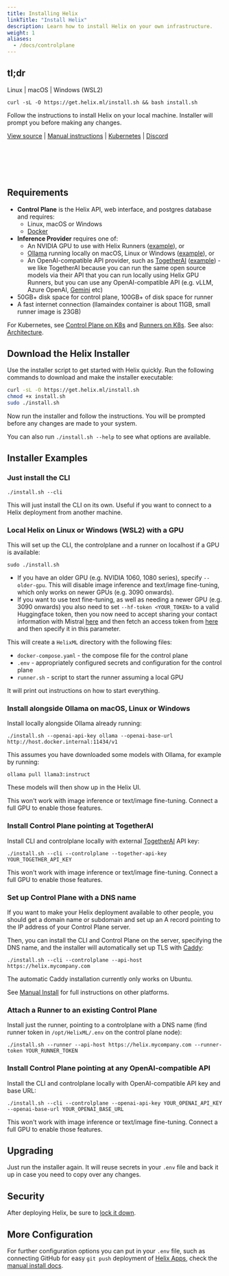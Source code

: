 ```yaml
---
title: Installing Helix
linkTitle: "Install Helix"
description: Learn how to install Helix on your own infrastructure.
weight: 1
aliases:
  - /docs/controlplane
---
```


## tl;dr

Linux | macOS | Windows (WSL2)

```
curl -sL -O https://get.helix.ml/install.sh && bash install.sh
```

Follow the instructions to install Helix on your local machine. Installer will prompt you before making any changes.

[View source](https://get.helix.ml) | [Manual instructions](/helix/private-deployment/manual-install.md) | [Kubernetes](/helix/private-deployment/helix-controlplane-helm-chart.md) | [Discord](https://discord.gg/VJftd844GE)

<br/>
<br/>
<br/>
<br/>

## Requirements

* **Control Plane** is the Helix API, web interface, and postgres database and requires:
  * Linux, macOS or Windows
  * [Docker](https://docs.docker.com/get-started/get-docker/)
* **Inference Provider** requires one of:
  * An NVIDIA GPU to use with Helix Runners ([example](/helix/private-deployment/controlplane.md#local-helix-on-linux-or-windows-wsl2-with-a-gpu)), or
  * [Ollama](https://ollama.com) running locally on macOS, Linux or Windows ([example](/helix/private-deployment/controlplane.md#install-alongside-ollama)), or
  * An OpenAI-compatible API provider, such as [TogetherAI](https://together.ai) ([example](/helix/private-deployment/controlplane.md#install-control-plane-pointing-at-togetherai)) - we like TogetherAI because you can run the same open source models via their API that you can run locally using Helix GPU Runners, but you can use any OpenAI-compatible API (e.g. vLLM, Azure OpenAI, [Gemini](https://cloud.google.com/vertex-ai/generative-ai/docs/multimodal/call-vertex-using-openai-library) etc)
* 50GB+ disk space for control plane, 100GB+ of disk space for runner
* A fast internet connection (llamaindex container is about 11GB, small runner image is 23GB)

For Kubernetes, see [Control Plane on K8s](/helix/private-deployment/helix-controlplane-helm-chart.md) and [Runners on K8s](/helix/private-deployment/helix-runner-helm-chart.md). See also: [Architecture](/helix/getting-started/architecture.md).

## Download the Helix Installer

Use the installer script to get started with Helix quickly. Run the following commands to download and make the installer executable:

```bash
curl -sL -O https://get.helix.ml/install.sh
chmod +x install.sh
sudo ./install.sh
```

Now run the installer and follow the instructions. You will be prompted before any changes are made to your system.

You can also run `./install.sh --help` to see what options are available.

## Installer Examples

### Just install the CLI

```
./install.sh --cli
```

This will just install the CLI on its own. Useful if you want to connect to a Helix deployment from another machine.

### Local Helix on Linux or Windows (WSL2) with a GPU

This will set up the CLI, the controlplane and a runner on localhost if a GPU is available:
```
sudo ./install.sh
```

* If you have an older GPU (e.g. NVIDIA 1060, 1080 series), specify `--older-gpu`. This will disable image inference and text/image fine-tuning, which only works on newer GPUs (e.g. 3090 onwards).
* If you want to use text fine-tuning, as well as needing a newer GPU (e.g. 3090 onwards) you also need to set `--hf-token <YOUR_TOKEN>` to a valid Huggingface token, then you now need to accept sharing your contact information with Mistral [here](https://huggingface.co/mistralai/Mistral-7B-Instruct-v0.1) and then fetch an access token from [here](https://huggingface.co/settings/tokens) and then specify it in this parameter.

This will create a `HelixML` directory with the following files:
* `docker-compose.yaml` - the compose file for the control plane
* `.env` - appropriately configured secrets and configuration for the control plane
* `runner.sh` - script to start the runner assuming a local GPU

It will print out instructions on how to start everything.

### Install alongside Ollama on macOS, Linux or Windows

Install locally alongside Ollama already running:
```
./install.sh --openai-api-key ollama --openai-base-url http://host.docker.internal:11434/v1
```

This assumes you have downloaded some models with Ollama, for example by running:
```
ollama pull llama3:instruct
```
These models will then show up in the Helix UI.

This won't work with image inference or text/image fine-tuning. Connect a full GPU to enable those features.


### Install Control Plane pointing at TogetherAI

Install CLI and controlplane locally with external [TogetherAI](https://together.ai) API key:

```
./install.sh --cli --controlplane --together-api-key YOUR_TOGETHER_API_KEY
```

This won't work with image inference or text/image fine-tuning. Connect a full GPU to enable those features.

### Set up Control Plane with a DNS name

If you want to make your Helix deployment available to other people, you should get a domain name or subdomain and set up an A record pointing to the IP address of your Control Plane server.

Then, you can install the CLI and Control Plane on the server, specifying the DNS name, and the installer will automatically set up TLS with [Caddy](https://caddyserver.com/):
```
./install.sh --cli --controlplane --api-host https://helix.mycompany.com
```

The automatic Caddy installation currently only works on Ubuntu.

See [Manual Install](/helix/private-deployment/manual-install.md) for full instructions on other platforms.


### Attach a Runner to an existing Control Plane

Install just the runner, pointing to a controlplane with a DNS name (find runner token in `/opt/HelixML/.env` on the control plane node):

```
./install.sh --runner --api-host https://helix.mycompany.com --runner-token YOUR_RUNNER_TOKEN
```

### Install Control Plane pointing at any OpenAI-compatible API

Install the CLI and controlplane locally with OpenAI-compatible API key and base URL:

```
./install.sh --cli --controlplane --openai-api-key YOUR_OPENAI_API_KEY --openai-base-url YOUR_OPENAI_BASE_URL
```

This won't work with image inference or text/image fine-tuning. Connect a full GPU to enable those features.

## Upgrading

Just run the installer again. It will reuse secrets in your `.env` file and back it up in case you need to copy over any changes.

## Security

After deploying Helix, be sure to [lock it down](/helix/private-deployment/manual-install.md#locking-down-the-stack).

## More Configuration

For further configuration options you can put in your `.env` file, such as connecting GitHub for easy `git push` deployment of [Helix Apps](/helix/develop/apps.md), check the [manual install docs](/helix/private-deployment/manual-install.md).
